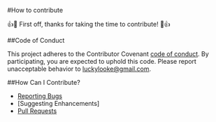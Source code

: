 #How to contribute

:+1::tada: First off, thanks for taking the time to contribute! :tada::+1:

##Code of Conduct

This project adheres to the Contributor Covenant [code of conduct](http://contributor-covenant.org/version/1/4/). By participating, you are expected to uphold this code. Please report unacceptable behavior to [luckylooke@gmail.com](mailto:luckylooke@gmail.com).

##How Can I Contribute?

- [Reporting Bugs](https://github.com/antitrollsystem/frontend/issues)
- [Suggesting Enhancements]
- [Pull Requests](https://github.com/antitrollsystem/frontend/pulls)
